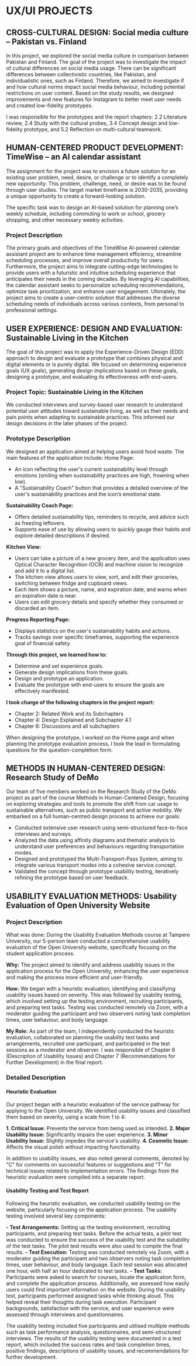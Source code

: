 # UX/UI PROJECTS

## CROSS-CULTURAL DESIGN: Social media culture – Pakistan vs. Finland
In this project, we explored the social media culture in comparison between Pakistan and Finland. The goal of the project was to investigate the impact of cultural differences on social media usage. There can be significant differences between collectivistic countries, like Pakistan, and individualistic ones, such as Finland. Therefore, we aimed to investigate if and how cultural norms impact social media behaviour, including potential restrictions on user content. Based on the study results, we designed improvements and new features for Instagram to better meet user needs and created low-fidelity prototypes. 

I was responsible for the prototypes and the report chapters: 2.2 Literature review, 2.4 Study with the cultural probes, 3.4 Concept design and low-fidelity prototype, and 5.2 Reflection on multi-cultural teamwork.

## HUMAN-CENTERED PRODUCT DEVELOPMENT: TimeWise – an AI calendar assistant
The assignment for the project was to envision a future solution for an existing user problem, need, desire, or challenge or to identify a completely new opportunity. This problem, challenge, need, or desire was to be found through user studies. The target market timeframe is 2030-2035, providing a unique opportunity to create a forward-looking solution.

The specific task was to design an AI-based solution for planning one’s weekly schedule, including commuting to work or school, grocery shopping, and other necessary weekly activities.

### Project Description
The primary goals and objectives of the TimeWise AI-powered calendar assistant project are to enhance time management efficiency, streamline scheduling processes, and improve overall productivity for users. Furthermore, the project aims to integrate cutting-edge technologies to provide users with a futuristic and intuitive scheduling experience that anticipates their needs in the coming decades. By leveraging AI capabilities, the calendar assistant seeks to personalize scheduling recommendations, optimize task prioritization, and enhance user engagement. Ultimately, the project aims to create a user-centric solution that addresses the diverse scheduling needs of individuals across various contexts, from personal to professional settings.

## USER EXPERIENCE: DESIGN AND EVALUATION: Sustainable Living in the Kitchen 
The goal of this project was to apply the Experience-Driven Design (EDD) approach to design and evaluate a prototype that combines physical and digital elements or is purely digital. We focused on determining experience goals (UX goals), generating design implications based on these goals, designing a prototype, and evaluating its effectiveness with end-users.

### Project Topic: Sustainable Living in the Kitchen
We conducted interviews and survey-based user research to understand potential user attitudes toward sustainable living, as well as their needs and pain points when adapting to sustainable practices. This informed our design decisions in the later phases of the project.

### Prototype Description
We designed an application aimed at helping users avoid food waste. The main features of the application include:
Home Page:
  - An icon reflecting the user's current sustainability level through emotions (smiling when sustainability practices are high, frowning when low).
  - A "Sustainability Coach" button that provides a detailed overview of the user's sustainability practices and the icon’s emotional state.

**Sustainability Coach Page:**
  - Offers detailed sustainability tips, reminders to recycle, and advice such as freezing leftovers.
  - Supports ease of use by allowing users to quickly gauge their habits and explore detailed descriptions if desired.

**Kitchen View:**
  - Users can take a picture of a new grocery item, and the application uses Optical Character Recognition (OCR) and machine vision to recognize and add it to a digital list.
  - The kitchen view allows users to view, sort, and edit their groceries, switching between fridge and cupboard views.
  - Each item shows a picture, name, and expiration date, and warns when an expiration date is near.
  - Users can edit grocery details and specify whether they consumed or discarded an item.

**Progress Reporting Page:**
  - Displays statistics on the user's sustainability habits and actions.
  - Tracks savings over specific timeframes, supporting the experience goal of financial safety.

**Through this project, we learned how to:**
  - Determine and set experience goals.
  - Generate design implications from these goals.
  - Design and prototype an application.
  - Evaluate the prototype with end-users to ensure the goals are effectively manifested.

**I took charge of the following chapters in the project report:**
  - Chapter 2: Related Work and its Subchapters
  - Chapter 4: Design Explained and Subchapter 4.1
  - Chapter 6: Discussions and all subchapters

When designing the prototype, I worked on the Home page and when planning the prototype evaluation process, I took the lead in formulating questions for the question-completion form.

## METHODS IN HUMAN-CENTERED DESIGN: Research Study of DeMo
Our team of five members worked on the Research Study of the DeMo project as part of the course Methods in Human-Centered Design, focusing on exploring strategies and tools to promote the shift from car usage to sustainable alternatives, such as public transport and active mobility. We embarked on a full human-centred design process to achieve our goals:

- Conducted extensive user research using semi-structured face-to-face interviews and surveys.
- Analyzed the data using affinity diagrams and thematic analysis to understand user preferences and behaviours regarding transportation modes.
- Designed and prototyped the Multi-Transport-Pass System, aiming to integrate various transport modes into a cohesive service concept.
- Validated the concept through prototype usability testing, iteratively refining the prototype based on user feedback.

## USABILITY EVALUATION METHODS: Usability Evaluation of Open University Website
### Project Description
What was done: During the Usability Evaluation Methods course at Tampere University, our 5-person team conducted a comprehensive usability evaluation of the Open University website, specifically focusing on the student application process.

**Why:** The project aimed to identify and address usability issues in the application process for the Open University, enhancing the user experience and making the process more efficient and user-friendly.

**How:** We began with a heuristic evaluation, identifying and classifying usability issues based on severity. This was followed by usability testing, which involved setting up the testing environment, recruiting participants, and preparing test tasks. Testing was conducted remotely via Zoom, with a moderator guiding the participant and two observers noting task completion times, user behaviour, and body language.

**My Role:** As part of the team, I independently conducted the heuristic evaluation, collaborated on planning the usability test tasks and arrangements, recruited one participant, and participated in the test sessions as a moderator and observer. I was responsible of Chapter 6 (Description of Usability Issues) and Chapter 7 (Recommendations for Further Development) in the final report.

### Detailed Description

#### Heuristic Evaluation
Our project began with a heuristic evaluation of the service pathway for applying to the Open University. We identified usability issues and classified them based on severity, using a scale from 1 to 4:

**1. Critical Issue**:
Prevents the service from being used as intended.
**2. Major Usability Issue:**
Significantly impairs the user experience.
**3. Minor Usability Issue:**
Slightly impedes the service's usability.
**4. Cosmetic Issue:**
Affects the visual polish without impacting functionality.

In addition to usability issues, we also noted general comments, denoted by "C" for comments on successful features or suggestions and "T" for technical issues related to implementation errors. The findings from the heuristic evaluation were compiled into a separate report.

#### Usability Testing and Test Report
Following the heuristic evaluation, we conducted usability testing on the website, particularly focusing on the application process. The usability testing involved several key components:

**- Test Arrangements:**
Setting up the testing environment, recruiting participants, and preparing test tasks. Before the actual tests, a pilot test was conducted to ensure the success of the usability test and the suitability of the test tasks. The pilot test results were also used to compile the final results.
**- Test Execution:**
Testing was conducted remotely via Zoom, with a moderator guiding the participant and two observers noting task completion times, user behaviour, and body language. Each test session was allocated one hour, with half an hour dedicated to test tasks.
**- Test Tasks:**
Participants were asked to search for courses, locate the application form, and complete the application process. Additionally, we assessed how easily users could find important information on the website. During the usability test, participants performed assigned tasks while thinking aloud. This helped reveal their thoughts during task execution. Participant backgrounds, satisfaction with the service, and user experience were assessed through interviews and questionnaires.

The usability testing included five participants and utilised multiple methods such as task performance analysis, questionnaires, and semi-structured interviews. The results of the usability testing were documented in a test report, which included the success rates and task completion times, positive findings, descriptions of usability issues, and recommendations for further development.
